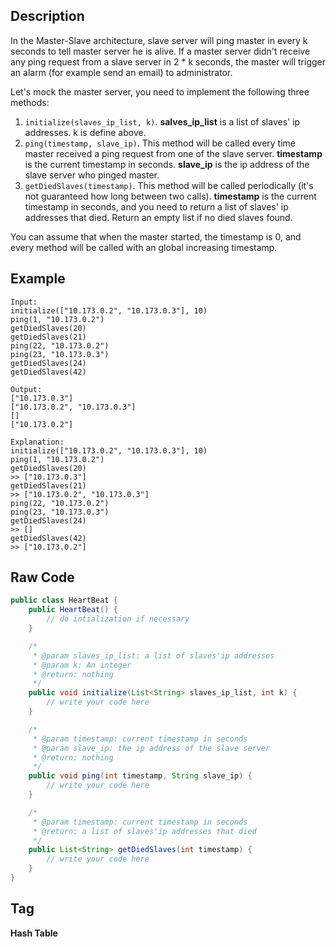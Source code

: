 ## Description
In the Master-Slave architecture, slave server will ping master in every k seconds to tell master server he is alive. 
If a master server didn't receive any ping request from a slave server in 2 * k seconds, 
the master will trigger an alarm (for example send an email) to administrator.

Let's mock the master server, you need to implement the following three methods:

1. `initialize(slaves_ip_list, k)`. **salves_ip_list** is a list of slaves' ip addresses. k is define above.
2. `ping(timestamp, slave_ip)`. This method will be called every time master received a ping request from one of the slave server. 
**timestamp** is the current timestamp in seconds. **slave_ip** is the ip address of the slave server who pinged master.
3. `getDiedSlaves(timestamp)`. This method will be called periodically (it's not guaranteed how long between two calls). 
**timestamp** is the current timestamp in seconds, 
and you need to return a list of slaves' ip addresses that died. Return an empty list if no died slaves found.

You can assume that when the master started, the timestamp is 0, and every method will be called with an global increasing timestamp.

## Example
```
Input: 
initialize(["10.173.0.2", "10.173.0.3"], 10)
ping(1, "10.173.0.2")
getDiedSlaves(20)
getDiedSlaves(21)
ping(22, "10.173.0.2")
ping(23, "10.173.0.3")
getDiedSlaves(24)
getDiedSlaves(42)

Output: 
["10.173.0.3"]
["10.173.0.2", "10.173.0.3"]
[]
["10.173.0.2"]

Explanation:
initialize(["10.173.0.2", "10.173.0.3"], 10)
ping(1, "10.173.0.2")
getDiedSlaves(20)
>> ["10.173.0.3"]
getDiedSlaves(21)
>> ["10.173.0.2", "10.173.0.3"]
ping(22, "10.173.0.2")
ping(23, "10.173.0.3")
getDiedSlaves(24)
>> []
getDiedSlaves(42)
>> ["10.173.0.2"]
```

## Raw Code
```java
public class HeartBeat {
    public HeartBeat() {
        // do intialization if necessary
    }

    /*
     * @param slaves_ip_list: a list of slaves'ip addresses
     * @param k: An integer
     * @return: nothing
     */
    public void initialize(List<String> slaves_ip_list, int k) {
        // write your code here
    }

    /*
     * @param timestamp: current timestamp in seconds
     * @param slave_ip: the ip address of the slave server
     * @return: nothing
     */
    public void ping(int timestamp, String slave_ip) {
        // write your code here
    }

    /*
     * @param timestamp: current timestamp in seconds
     * @return: a list of slaves'ip addresses that died
     */
    public List<String> getDiedSlaves(int timestamp) {
        // write your code here
    }
}
```
## Tag
**Hash Table**
